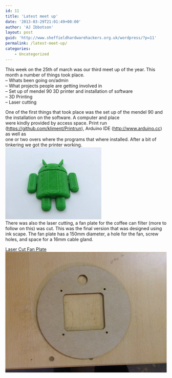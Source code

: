 ```yaml
---
id: 11
title: 'Latest meet up'
date: '2013-03-29T21:01:49+00:00'
author: 'AJ Ibbotson'
layout: post
guid: 'http://www.sheffieldhardwarehackers.org.uk/wordpress/?p=11'
permalink: /latest-meet-up/
categories:
    - Uncategorized
---
```


This week on the 25th of march was our third meet up of the year. This month a number of things took place.  
– Whats been going on/admin  
– What projects people are getting involved in  
– Set up of mendel 90 3D printer and installation of software  
– 3D Printing  
– Laser cutting

One of the first things that took place was the set up of the mendel 90 and the installation on the software. A computer and place  
were kindly provided by access space. Print run (https://github.com/kliment/Printrun), Arduino IDE (http://www.arduino.cc) as well as  
one or two overs where the programs that where installed. After a bit of tinkering we got the printer working.  
![](/assets/blog/2013-03-29-latest-meet-up/image-300x224.jpg)  
There was also the laser cutting, a fan plate for the coffee can filter (more to follow on this) was cut. This was the final version that was designed using ink scape. The fan plate has a 150mm diameter, a hole for the fan, screw holes, and space for a 16mm cable gland.

[Laser Cut Fan Plate](http://www.youtube.com/watch?v=gOCDyotifPo)  
![](/assets/blog/2013-03-29-latest-meet-up/photo-21.jpg)
<!--- path/to this posts images is /assets/blog/2013-03-29-latest-meet-up/ --->
